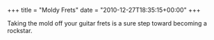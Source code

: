 +++
title = "Moldy Frets"
date = "2010-12-27T18:35:15+00:00"
+++

Taking the mold off your guitar frets is a sure step toward becoming a rockstar.
			